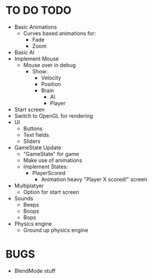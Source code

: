 # TO DO TODO
* Basic Animations
    * Curves based animations for:
        * Fade
        * Zoom 
* Basic AI 
* Implement Mouse
    * Mouse over in debug 
        * Show:
            * Velocity
            * Position
            * Brain
                * AI
                * Player
* Start screen
* Switch to OpenGL for rendering
* UI
    * Buttons
    * Text fields
    * Sliders
* GameState Update
    * "GameState" for game
    * Make use of animations 
    * Implement States:
        * PlayerScored
            * Animation heavy "Player X scored!" screen
* Multiplatyer
    * Option for start screen
* Sounds 
    * Beeps
    * Boops
    * Bops
* Physics engine
    * Ground up physics engine    


# BUGS

* BlendMode stuff